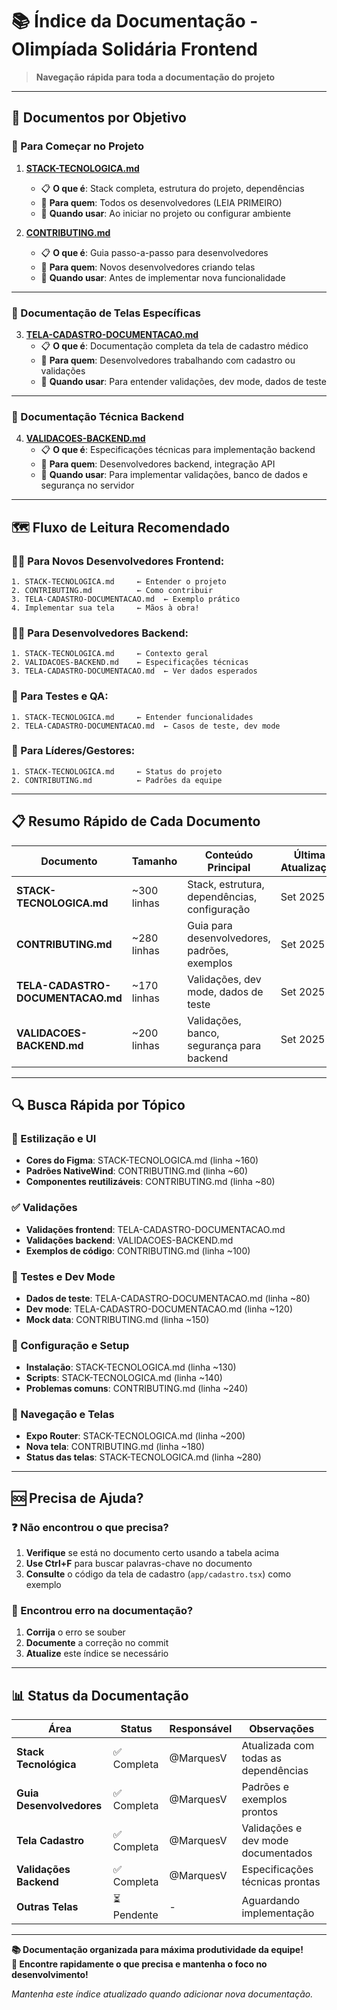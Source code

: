# 📚 Índice da Documentação - Olimpíada Solidária Frontend

> **Navegação rápida para toda a documentação do projeto**

---

## 🎯 **Documentos por Objetivo**

### **🚀 Para Começar no Projeto**
1. **[STACK-TECNOLOGICA.md](./STACK-TECNOLOGICA.md)**
   - 📋 **O que é**: Stack completa, estrutura do projeto, dependências
   - 👥 **Para quem**: Todos os desenvolvedores (LEIA PRIMEIRO)
   - 🎯 **Quando usar**: Ao iniciar no projeto ou configurar ambiente

2. **[CONTRIBUTING.md](./CONTRIBUTING.md)**
   - 📋 **O que é**: Guia passo-a-passo para desenvolvedores
   - 👥 **Para quem**: Novos desenvolvedores criando telas
   - 🎯 **Quando usar**: Antes de implementar nova funcionalidade

---

### **📱 Documentação de Telas Específicas**
3. **[TELA-CADASTRO-DOCUMENTACAO.md](./TELA-CADASTRO-DOCUMENTACAO.md)**
   - 📋 **O que é**: Documentação completa da tela de cadastro médico
   - 👥 **Para quem**: Desenvolvedores trabalhando com cadastro ou validações
   - 🎯 **Quando usar**: Para entender validações, dev mode, dados de teste

---

### **🔧 Documentação Técnica Backend**
4. **[VALIDACOES-BACKEND.md](./VALIDACOES-BACKEND.md)**
   - 📋 **O que é**: Especificações técnicas para implementação backend
   - 👥 **Para quem**: Desenvolvedores backend, integração API
   - 🎯 **Quando usar**: Para implementar validações, banco de dados e segurança no servidor

---

## 🗺️ **Fluxo de Leitura Recomendado**

### **👨‍💻 Para Novos Desenvolvedores Frontend:**
```
1. STACK-TECNOLOGICA.md     ← Entender o projeto
2. CONTRIBUTING.md          ← Como contribuir
3. TELA-CADASTRO-DOCUMENTACAO.md  ← Exemplo prático
4. Implementar sua tela     ← Mãos à obra!
```

### **👨‍💻 Para Desenvolvedores Backend:**
```
1. STACK-TECNOLOGICA.md     ← Contexto geral
2. VALIDACOES-BACKEND.md    ← Especificações técnicas
3. TELA-CADASTRO-DOCUMENTACAO.md  ← Ver dados esperados
```

### **🧪 Para Testes e QA:**
```
1. STACK-TECNOLOGICA.md     ← Entender funcionalidades
2. TELA-CADASTRO-DOCUMENTACAO.md  ← Casos de teste, dev mode
```

### **👑 Para Líderes/Gestores:**
```
1. STACK-TECNOLOGICA.md     ← Status do projeto
2. CONTRIBUTING.md          ← Padrões da equipe
```

---

## 📋 **Resumo Rápido de Cada Documento**

| Documento | Tamanho | Conteúdo Principal | Última Atualização |
|-----------|---------|-------------------|-------------------|
| **STACK-TECNOLOGICA.md** | ~300 linhas | Stack, estrutura, dependências, configuração | Set 2025 |
| **CONTRIBUTING.md** | ~280 linhas | Guia para desenvolvedores, padrões, exemplos | Set 2025 |
| **TELA-CADASTRO-DOCUMENTACAO.md** | ~170 linhas | Validações, dev mode, dados de teste | Set 2025 |
| **VALIDACOES-BACKEND.md** | ~200 linhas | Validações, banco, segurança para backend | Set 2025 |

---

## 🔍 **Busca Rápida por Tópico**

### **🎨 Estilização e UI**
- **Cores do Figma**: STACK-TECNOLOGICA.md (linha ~160)
- **Padrões NativeWind**: CONTRIBUTING.md (linha ~60)
- **Componentes reutilizáveis**: CONTRIBUTING.md (linha ~80)

### **✅ Validações**
- **Validações frontend**: TELA-CADASTRO-DOCUMENTACAO.md
- **Validações backend**: VALIDACOES-BACKEND.md
- **Exemplos de código**: CONTRIBUTING.md (linha ~100)

### **🧪 Testes e Dev Mode**
- **Dados de teste**: TELA-CADASTRO-DOCUMENTACAO.md (linha ~80)
- **Dev mode**: TELA-CADASTRO-DOCUMENTACAO.md (linha ~120)
- **Mock data**: CONTRIBUTING.md (linha ~150)

### **🚀 Configuração e Setup**
- **Instalação**: STACK-TECNOLOGICA.md (linha ~130)
- **Scripts**: STACK-TECNOLOGICA.md (linha ~140)
- **Problemas comuns**: CONTRIBUTING.md (linha ~240)

### **📱 Navegação e Telas**
- **Expo Router**: STACK-TECNOLOGICA.md (linha ~200)
- **Nova tela**: CONTRIBUTING.md (linha ~180)
- **Status das telas**: STACK-TECNOLOGICA.md (linha ~280)

---

## 🆘 **Precisa de Ajuda?**

### **❓ Não encontrou o que precisa?**
1. **Verifique** se está no documento certo usando a tabela acima
2. **Use Ctrl+F** para buscar palavras-chave no documento
3. **Consulte** o código da tela de cadastro (`app/cadastro.tsx`) como exemplo

### **🐛 Encontrou erro na documentação?**
1. **Corrija** o erro se souber
2. **Documente** a correção no commit
3. **Atualize** este índice se necessário

---

## 📊 **Status da Documentação**

| Área | Status | Responsável | Observações |
|------|--------|-------------|-------------|
| **Stack Tecnológica** | ✅ Completa | @MarquesV | Atualizada com todas as dependências |
| **Guia Desenvolvedores** | ✅ Completa | @MarquesV | Padrões e exemplos prontos |
| **Tela Cadastro** | ✅ Completa | @MarquesV | Validações e dev mode documentados |
| **Validações Backend** | ✅ Completa | @MarquesV | Especificações técnicas prontas |
| **Outras Telas** | ⏳ Pendente | - | Aguardando implementação |

---

**📚 Documentação organizada para máxima produtividade da equipe!**  
**🎯 Encontre rapidamente o que precisa e mantenha o foco no desenvolvimento!**

*Mantenha este índice atualizado quando adicionar nova documentação.*
